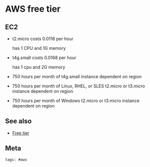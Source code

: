 # AWS free tier

## EC2

- t2.micro costs 0.0116 per hour

  has 1 CPU and 1G memory

- t4g.small costs 0.0168 per hour

  has 1 cpu and 2G memory

- 750 hours per month of t4g.small instance dependent on region
- 750 hours per month of Linux, RHEL, or SLES t2.micro or t3.micro instance
  dependent on region
- 750 hours per month of Windows t2.micro or t3.micro instance dependent on
  region

## See also

- [Free tier](https://aws.amazon.com/free/?all-free-tier.sort-by=item.additionalFields.SortRank&all-free-tier.sort-order=asc&awsf.Free%20Tier%20Types=*all&awsf.Free%20Tier%20Categories=*all)

## Meta

    tags: #aws
